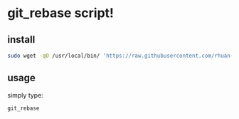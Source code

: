 # git_rebase script!

## install

```bash
sudo wget -qO /usr/local/bin/ 'https://raw.githubusercontent.com/rhuan-pk/temporary/master/git_rebase/git_rebase' && chmod -v +x /usr/local/bin/git_rebase && newgrp ${USER:-$(whoami)}
```

## usage

simply type:

```bash
git_rebase
```
